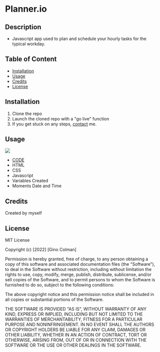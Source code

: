 # Planner.io

## Description

* Javascript app used to plan and schedule your hourly tasks for the typical workday.

## Table of Content

* [Installation](#installation) 
* [Usage](#usage) 
* [Credits](#credits) 
* [License](#license)

## Installation

1. Clone the repo
2. Launch the cloned repo with a "go live" function
3. If you get stuck on any steps, [contact](mailto:gdcolman95@gmail.com) me. 

## Usage

![](/assets/images/hourly_planner.gif)
* [CODE](https://github.com/ginocorp/5-Day-Planner/blob/master/assets/script.js)
* HTML
* CSS
* Javascript
* Variables Created
* Moments Date and Time

## Credits

Created by myself

## License

MIT License

Copyright (c) [2022] [Gino Colman]

Permission is hereby granted, free of charge, to any person obtaining a copy
of this software and associated documentation files (the "Software"), to deal
in the Software without restriction, including without limitation the rights
to use, copy, modify, merge, publish, distribute, sublicense, and/or sell
copies of the Software, and to permit persons to whom the Software is
furnished to do so, subject to the following conditions:

The above copyright notice and this permission notice shall be included in all
copies or substantial portions of the Software.

THE SOFTWARE IS PROVIDED "AS IS", WITHOUT WARRANTY OF ANY KIND, EXPRESS OR
IMPLIED, INCLUDING BUT NOT LIMITED TO THE WARRANTIES OF MERCHANTABILITY,
FITNESS FOR A PARTICULAR PURPOSE AND NONINFRINGEMENT. IN NO EVENT SHALL THE
AUTHORS OR COPYRIGHT HOLDERS BE LIABLE FOR ANY CLAIM, DAMAGES OR OTHER
LIABILITY, WHETHER IN AN ACTION OF CONTRACT, TORT OR OTHERWISE, ARISING FROM,
OUT OF OR IN CONNECTION WITH THE SOFTWARE OR THE USE OR OTHER DEALINGS IN THE
SOFTWARE.